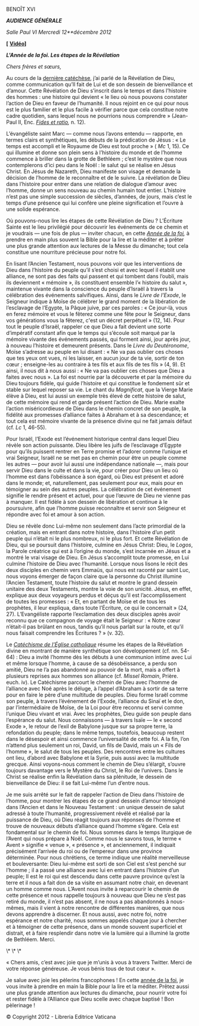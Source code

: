 BENOÎT XVI

***AUDIENCE GÉNÉRALE***

*Salle Paul VI* *Mercredi 12**décembre 2012*

**\[** **[Vidéo](http://player.rv.va/vaticanplayer.asp?language=it&tic=VA_DL1QD7G1)\]**

***L'Année de la foi. Les étapes de la Révélation***

*Chers frères et sœurs,*

Au cours de la [dernière catéchèse](/content/benedict-xvi/fr/audiences/2012/documents/hf_ben-xvi_aud_20121205.html), j’ai parlé de la Révélation de Dieu, comme communication qu’Il fait de Lui et de son dessein de bienveillance et d’amour. Cette Révélation de Dieu s’inscrit dans le temps et dans l’histoire des hommes : une histoire qui devient « le lieu où nous pouvons constater l’action de Dieu en faveur de l’humanité. Il nous rejoint en ce qui pour nous est le plus familier et le plus facile à vérifier parce que cela constitue notre cadre quotidien, sans lequel nous ne pourrions nous comprendre » (Jean-Paul II, Enc. *[Fides et ratio](/content/john-paul-ii/fr/encyclicals/documents/hf_jp-ii_enc_14091998_fides-et-ratio.html),* n. 12).

L’évangéliste saint Marc — comme nous l’avons entendu — rapporte, en termes clairs et synthétiques, les débuts de la prédication de Jésus : « Le temps est accompli et le Royaume de Dieu est tout proche » ( *Mc* 1, 15). Ce qui illumine et donne son plein sens à l’histoire du monde et de l’homme commence à briller dans la grotte de Bethléem ; c’est le mystère que nous contemplerons d’ici peu dans le Noël : le salut qui se réalise en Jésus Christ. En Jésus de Nazareth, Dieu manifeste son visage et demande la décision de l’homme de le reconnaître et de le suivre. La révélation de Dieu dans l’histoire pour entrer dans une relation de dialogue d’amour avec l’homme, donne un sens nouveau au chemin humain tout entier. L’histoire n’est pas une simple succession de siècles, d’années, de jours, mais c’est le temps d’une présence qui lui confère une pleine signification et l’ouvre à une solide espérance.

Où pouvons-nous lire les étapes de cette Révélation de Dieu ? L’Écriture Sainte est le lieu privilégié pour découvrir les événements de ce chemin et je voudrais — une fois de plus — inviter chacun, en cette *[Année de la foi](http://www.vatican.va/special/annus_fidei/index_fr.htm),* à prendre en main plus souvent la Bible pour la lire et la méditer et à prêter une plus grande attention aux lectures de la Messe du dimanche; tout cela constitue une nourriture précieuse pour notre foi.

En lisant l’Ancien Testament, nous pouvons voir que les interventions de Dieu dans l’histoire du peuple qu’il s’est choisi et avec lequel il établit une alliance, ne sont pas des faits qui passent et qui tombent dans l’oubli, mais ils deviennent « mémoire », ils constituent ensemble l’« histoire du salut », maintenue vivante dans la conscience du peuple d’Israël à travers la célébration des événements salvifiques. Ainsi, dans le *Livre de l’Exode*, le Seigneur indique à Moïse de célébrer le grand moment de la libération de l’esclavage de l’Egypte, la Pâque juive, par ces paroles : « Ce jour-là, vous en ferez mémoire et vous le fêterez comme une fête pour le Seigneur, dans vos générations vous la fêterez, c'est un décret perpétuel » (12, 14). Pour tout le peuple d’Israël, rappeler ce que Dieu a fait devient une sorte d’impératif constant afin que le temps qui s’écoule soit marqué par la mémoire vivante des événements passés, qui forment ainsi, jour après jour, à nouveau l’histoire et demeurent présents. Dans le *Livre du Deutéronome*, Moïse s’adresse au peuple en lui disant : « Ne va pas oublier ces choses que tes yeux ont vues, ni les laisser, en aucun jour de ta vie, sortir de ton cœur ; enseigne-les au contraire à tes fils et aux fils de tes fils » (4, 9). Et ainsi, il nous dit à nous aussi : « Ne va pas oublier ces choses que Dieu a faites avec nous ». La foi est nourrie par la découverte et par la mémoire du Dieu toujours fidèle, qui guide l’histoire et qui constitue le fondement sûr et stable sur lequel reposer sa vie. Le chant du *Magnificat*, que la Vierge Marie élève à Dieu, est lui aussi un exemple très élevé de cette histoire de salut, de cette mémoire qui rend et garde présent l’action de Dieu. Marie exalte l’action miséricordieuse de Dieu dans le chemin concret de son peuple, la fidélité aux promesses d’alliance faites à Abraham et à sa descendance; et tout cela est mémoire vivante de la présence divine qui ne fait jamais défaut (cf. *Lc* 1, 46-55).

Pour Israël, l’Exode est l’événement historique central dans lequel Dieu révèle son action puissante. Dieu libère les juifs de l’esclavage d’Egypte pour qu’ils puissent rentrer en Terre promise et l’adorer comme l’unique et vrai Seigneur, Israël ne se met pas en chemin pour être un peuple comme les autres — pour avoir lui aussi une indépendance nationale —, mais pour servir Dieu dans le culte et dans la vie, pour créer pour Dieu un lieu où l’homme est dans l’obéissance à son égard, où Dieu est présent et adoré dans le monde; et, naturellement, pas seulement pour eux, mais pour en témoigner au sein des autres peuples. La célébration de cet événement signifie le rendre présent et actuel, pour que l’œuvre de Dieu ne vienne pas à manquer. Il est fidèle à son dessein de libération et continue à le poursuivre, afin que l’homme puisse reconnaître et servir son Seigneur et répondre avec foi et amour à son action.

Dieu se révèle donc Lui-même non seulement dans l’acte primordial de la création, mais en entrant dans notre histoire, dans l’histoire d’un petit peuple qui n’était ni le plus nombreux, ni le plus fort. Et cette Révélation de Dieu, qui se poursuit dans l’histoire, culmine en Jésus Christ: Dieu, le *Logos*, la Parole créatrice qui est à l’origine du monde, s’est incarnée en Jésus et a montré le vrai visage de Dieu. En Jésus s’accomplit toute promesse, en Lui culmine l’histoire de Dieu avec l’humanité. Lorsque nous lisons le récit des deux disciples en chemin vers Emmaüs, qui nous est raconté par saint Luc, nous voyons émerger de façon claire que la personne du Christ illumine l’Ancien Testament, toute l’histoire du salut et montre le grand dessein unitaire des deux Testaments, montre la voie de son unicité. Jésus, en effet, explique aux deux voyageurs perdus et déçus qu’il est l’accomplissement de toutes les promesses : « Et, en partant de Moïse et de tous les prophètes, il leur expliqua, dans toute l’Écriture, ce qui le concernait » (24, 27). L’Evangéliste rapporte l’exclamation des deux disciples après avoir reconnu que ce compagnon de voyage était le Seigneur : « Notre cœur n’était-il pas brûlant en nous, tandis qu’il nous parlait sur la route, et qu’il nous faisait comprendre les Écritures ? » (v. 32).

Le *[Catéchisme de l’Église catholique](http://www.vatican.va/archive/FRA0013/_INDEX.HTM)* résume les étapes de la Révélation divine en montrant de manière synthétique son développement (cf. nn. 54-64) : Dieu a invité l’homme dès les débuts à une communion intime avec Lui et même lorsque l’homme, à cause de sa désobéissance, a perdu son amitié, Dieu ne l’a pas abandonné au pouvoir de la mort, mais a offert à plusieurs reprises aux hommes son alliance (cf. *Missel Romain*, Prière. euch. iv). Le Catéchisme parcourt le chemin de Dieu avec l’homme de l’alliance avec Noé après le déluge, à l’appel d’Abraham à sortir de sa terre pour en faire le père d’une multitude de peuples. Dieu forme Israël comme son peuple, à travers l’événement de l’Exode, l’alliance du Sinaï et le don, par l’intermédiaire de Moïse, de la Loi pour être reconnu et servi comme l’unique Dieu vivant et vrai. Avec les prophètes, Dieu guide son peuple dans l’espérance du salut. Nous connaissons — à travers Isaïe — le « second Exode », le retour de l’exil de Babylone jusque sur sa propre terre, la refondation du peuple; dans le même temps, toutefois, beaucoup restent dans le désespoir et ainsi commence l’universalité de cette foi. A la fin, l’on n’attend plus seulement un roi, David, un fils de David, mais un « Fils de l’homme », le salut de tous les peuples. Des rencontres entre les cultures ont lieu, d’abord avec Babylone et la Syrie, puis aussi avec la multitude grecque. Ainsi voyons-nous comment le chemin de Dieu s’élargit, s’ouvre toujours davantage vers le Mystère du Christ, le Roi de l’univers. Dans le Christ se réalise enfin la Révélation dans sa plénitude, le dessein de bienveillance de Dieu: il se fait Lui-même l’un d’entre nous.

Je me suis arrêté sur le fait de rappeler l’action de Dieu dans l’histoire de l’homme, pour montrer les étapes de ce grand dessein d’amour témoigné dans l’Ancien et dans le Nouveau Testament : un unique dessein de salut adressé à toute l’humanité, progressivement révélé et réalisé par la puissance de Dieu, où Dieu réagit toujours aux réponses de l’homme et trouve de nouveaux débuts d’alliance quand l’homme s’égare. Cela est fondamental sur le chemin de foi. Nous sommes dans le temps liturgique de l’Avent qui nous prépare à Noël. Comme nous le savons tous, le terme « Avent » signifie « venue », « présence », et anciennement, il indiquait précisément l’arrivée du roi ou de l’empereur dans une province déterminée. Pour nous chrétiens, ce terme indique une réalité merveilleuse et bouleversante: Dieu lui-même est sorti de son Ciel est s’est penché sur l’homme ; il a passé une alliance avec lui en entrant dans l’histoire d’un peuple; Il est le roi qui est descendu dans cette pauvre province qu’est la terre et il nous a fait don de sa visite en assumant notre chair, en devenant un homme comme nous. L’Avent nous invite à reparcourir le chemin de cette présence et nous rappelle toujours à nouveau que Dieu ne s’est pas retiré du monde, il n’est pas absent, il ne nous a pas abandonnés à nous-mêmes, mais il vient à notre rencontre de différentes manières, que nous devons apprendre à discerner. Et nous aussi, avec notre foi, notre espérance et notre charité, nous sommes appelés chaque jour à chercher et à témoigner de cette présence, dans un monde souvent superficiel et distrait, et à faire resplendir dans notre vie la lumière qui a illuminé la grotte de Bethléem. Merci.

\\* \\* \\*

« Chers amis, c’est avec joie que je m’unis à vous à travers Twitter. Merci de votre réponse généreuse. Je vous bénis tous de tout cœur ».

Je salue avec joie les pèlerins francophones ! En cette [année de la foi](http://www.vatican.va/special/annus_fidei/index_fr.htm), je vous invite à prendre en main la Bible pour la lire et la méditer. Prêtez aussi une plus grande attention aux lectures du dimanche, pour nourrir votre foi et rester fidèle à l’Alliance que Dieu scelle avec chaque baptisé ! Bon pèlerinage !

© Copyright 2012 - Libreria Editrice Vaticana